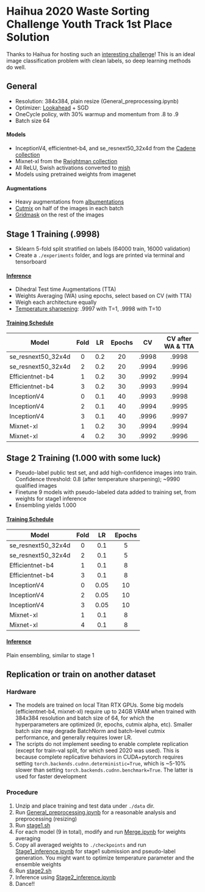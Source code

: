 # Haihua 2020 Waste Sorting Challenge Youth Track 1st Place Solution

Thanks to Haihua for hosting such an [interesting challenge](https://www.biendata.com/competition/haihua_wastesorting_task1)! This is an ideal image classification problem with clean labels, so deep learning methods do well. 

## General
- Resolution: 384x384, plain resize (General_preprocessing.ipynb)
- Optimizer: [Lookahead](https://github.com/alphadl/lookahead.pytorch/blob/master/lookahead.py) + SGD
- OneCycle policy, with 30% warmup and momentum from .8 to .9
- Batch size 64

#### Models
- InceptionV4, efficientnet-b4, and se_resnext50_32x4d from the [Cadene collection](https://github.com/Cadene/pretrained-models.pytorch)
- Mixnet-xl from the [Rwightman collection](https://github.com/rwightman/pytorch-image-models)
- All ReLU, Swish activations converted to [mish](https://github.com/thomasbrandon/mish-cuda)
- Models using pretrained weights from imagenet

#### Augmentations
- Heavy augmentations from [albumentations](https://github.com/albumentations-team/albumentations)
- [Cutmix](https://arxiv.org/abs/1905.04899) on half of the images in each batch
- [Gridmask](https://arxiv.org/abs/2001.04086) on the rest of the images

## Stage 1 Training (.9998)
- Sklearn 5-fold split stratified on labels (64000 train, 16000 validation)
- Create a `./experiments` folder, and logs are printed via terminal and tensorboard

#### [Inference](https://github.com/lyuxingjian/haihua2020/blob/master/Stage1%20Inference.ipynb)
- Dihedral Test time Augmentations (TTA)
- Weights Averaging (WA) using epochs, select based on CV (with TTA)
- Weigh each architecture equally
- [Temperature sharpening](https://www.kaggle.com/c/severstal-steel-defect-detection/discussion/107716): .9997 with T=1, .9998 with T=10

#### [Training Schedule](https://github.com/lyuxingjian/haihua2020/blob/master/stage1.sh)
| Model | Fold | LR | Epochs | CV | CV after WA & TTA |
| ------ | :------: | :------: | :------: | :------: | :------: |
| se_resnext50_32x4d | 0 | 0.2 | 20 | .9998 | .9998 |
| se_resnext50_32x4d | 2 | 0.2 | 20 | .9994 | .9996 |
| Efficientnet-b4 | 1 | 0.2 | 30 | .9992 | .9994 |
| Efficientnet-b4 | 3 | 0.2 | 30 | .9993 | .9994 |
| InceptionV4 | 0 | 0.1 | 40 | .9993 | .9998 |
| InceptionV4 | 2 | 0.1 | 40 | .9994 | .9995 |
| InceptionV4 | 3 | 0.1 | 40 | .9996 | .9997 |
| Mixnet-xl | 1 | 0.2 | 30 | .9994 | .9994 |
| Mixnet-xl | 4 | 0.2 | 30 | .9992 | .9996 |

## Stage 2 Training (1.000 with some luck)
- Pseudo-label public test set, and add high-confidence images into train. Confidence threshold: 0.8 (after temperature sharpening); ~9990 qualified images
- Finetune 9 models with pseudo-labeled data added to training set, from weights for stage1 inference
- Ensembling yields 1.000

#### [Training Schedule](https://github.com/lyuxingjian/haihua2020/blob/master/stage2.sh)
| Model | Fold | LR | Epochs |
| ------ | :------: | :------: | :------: |
| se_resnext50_32x4d | 0 | 0.1 | 5 |
| se_resnext50_32x4d | 2 | 0.1 | 5 |
| Efficientnet-b4 | 1 | 0.1 | 8 |
| Efficientnet-b4 | 3 | 0.1 | 8 |
| InceptionV4 | 0 | 0.05 | 10 |
| InceptionV4 | 2 | 0.05 | 10 |
| InceptionV4 | 3 | 0.05 | 10 |
| Mixnet-xl | 1 | 0.1 | 8 |
| Mixnet-xl | 4 | 0.1 | 8 |

#### [Inference](https://github.com/lyuxingjian/haihua2020/blob/master/Stage2_inference.ipynb)
Plain ensembling, similar to stage 1

## Replication or train on another dataset
### Hardware
- The models are trained on local Titan RTX GPUs. Some big models (efficientnet-b4, mixnet-xl) require up to 24GB VRAM when trained with 384x384 resolution and batch size of 64, for which the hyperparameters are optimized (lr, epochs, cutmix alpha, etc). Smaller batch size may degrade BatchNorm and batch-level cutmix performance, and generally requires lower LR.
- The scripts do not implement seeding to enable complete replication (except for train-val split, for which seed 2020 was used). This is because complete replicative behaviors in CUDA+pytorch requires setting `torch.backends.cudnn.deterministic=True`, which is ~5-10% slower than setting `torch.backends.cudnn.benchmark=True`. The latter is used for faster development

### Procedure
1. Unzip and place training and test data under `./data` dir. 
2. Run [General_preprocessing.ipynb](https://github.com/lyuxingjian/haihua2020/blob/master/General_preprocessing.ipynb) for a reasonable analysis and preprocessing (resizing)
3. Run [stage1.sh](https://github.com/lyuxingjian/haihua2020/blob/master/stage1.sh)
4. For each model (9 in total), modify and run [Merge.ipynb](https://github.com/lyuxingjian/haihua2020/blob/master/Merge.ipynb) for weights averaging
5. Copy all averaged weights to `./checkpoints` and run [Stage1_inference.ipynb](https://github.com/lyuxingjian/haihua2020/blob/master/Stage1%20Inference.ipynb) for stage1 submission and pseudo-label generation. You might want to optimize temperature parameter and the ensemble weights
6. Run [stage2.sh](https://github.com/lyuxingjian/haihua2020/blob/master/stage2.sh)
7. Inference using [Stage2_inference.ipynb](https://github.com/lyuxingjian/haihua2020/blob/master/Stage2_inference.ipynb)
8. Dance!!
